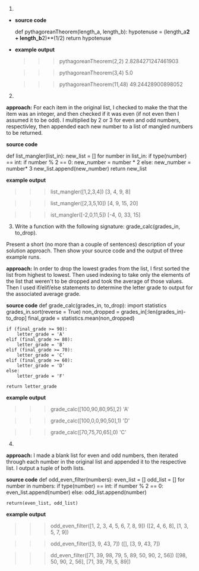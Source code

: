 1. 
* **source code**

     def pythagoreanTheorem(length_a, length_b):
       hypotenuse = (length_a**2 + length_b**2)**(1/2)
       return hypotenuse
    
* **example output** 

     >>> pythagoreanTheorem(2,2)
     2.8284271247461903

     >>> pythagoreanTheorem(3,4)
     5.0

     >>> pythagoreanTheorem(11,48)
     49.24428900898052
     
     

2. 

**approach:** 
For each item in the original list, I checked to make the that the item was an integer, and then checked if it was even (if not even then I assumed it to be odd). I multiplied by 2 or 3 for even and odd numbers, respectivley, then appended each new number to a list of mangled numbers to be returned.

**source code**

def list_mangler(list_in):
    new_list = []
    for number in list_in:
        if type(number) == int:
            if number % 2 == 0:
                new_number = number * 2
            else:
                new_number = number* 3
            new_list.append(new_number)
    return new_list
    
**example output**    
>>> list_mangler([1,2,3,4])
[3, 4, 9, 8]

>>> list_mangler([2,3,5,10])
[4, 9, 15, 20]

>>> ist_mangler([-2,0,11,5])
[-4, 0, 33, 15]

3. Write a function with the following signature: grade_calc(grades_in, to_drop).

Present a short (no more than a couple of sentences) description of your solution approach. Then show your source code and the output of three example runs.

**approach:** 
In order to drop the lowest grades from the list, I first sorted the list from highest to lowest. Then used indexing to take only the elements of the list that weren't to be dropped and took the average of those values. Then I used if/elif/else statements to determine the letter grade to output for the associated average grade.

**source code**
def grade_calc(grades_in, to_drop):
    import statistics
    grades_in.sort(reverse = True)
    non_dropped = grades_in[:len(grades_in)-to_drop]
    final_grade = statistics.mean(non_dropped)
    
    if (final_grade >= 90):
        letter_grade = 'A'
    elif (final_grade >= 80):
        letter_grade = 'B'
    elif (final_grade >= 70):
        letter_grade = 'C'
    elif (final_grade >= 60):
        letter_grade = 'D'
    else:
        letter_grade = 'F'
    
    return letter_grade

**example output**  
>>> grade_calc([100,90,80,95],2)
'A'

>>> grade_calc([100,0,0,90,50],1)
'D'

>>> grade_calc([70,75,70,65],0)
'C'

4. 
**approach:**
I made a blank list for even and odd numbers, then iterated through each number in the original list and appended it to the respective list. I output a tuple of both lists.

**source code**
def odd_even_filter(numbers):
    even_list = []
    odd_list = []
    for number in numbers:
        if type(number) == int:
            if number % 2 == 0:
                even_list.append(number)
            else:
                odd_list.append(number)
            
    return(even_list, odd_list)
    
**example output**  
>>> odd_even_filter([1, 2, 3, 4, 5, 6, 7, 8, 9])
([2, 4, 6, 8], [1, 3, 5, 7, 9])

>>> odd_even_filter([3, 9, 43, 7])
([], [3, 9, 43, 7])

>>> dd_even_filter([71, 39, 98, 79, 5, 89, 50, 90, 2, 56])
([98, 50, 90, 2, 56], [71, 39, 79, 5, 89])
